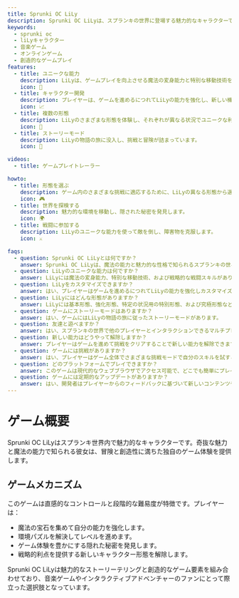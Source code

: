 ```yaml
---
title: Sprunki OC LiLy
description: Sprunki OC LiLyは、スプランキの世界に登場する魅力的なキャラクターで、彼女の奇抜な魅力とユニークな能力で知られています。プレイヤーは彼女の魔法の世界を探検し、戦略的なゲームプレイに参加し、さまざまな変身を解除できます。
keywords:
  - sprunki oc
  - liLyキャラクター
  - 音楽ゲーム
  - オンラインゲーム
  - 創造的なゲームプレイ
features:
  - title: ユニークな能力
    description: LiLyは、ゲームプレイを向上させる魔法の変身能力と特別な移動技術を持っています。
    icon: 🌟
  - title: キャラクター開発
    description: プレイヤーは、ゲームを進めるにつれてLiLyの能力を強化し、新しい機能を解除できます。
    icon: 📈
  - title: 複数の形態
    description: LiLyのさまざまな形態を体験し、それぞれが異なる状況でユニークな利点を提供します。
    icon: 🔄
  - title: ストーリーモード
    description: LiLyの物語の旅に没入し、挑戦と冒険が詰まっています。
    icon: 📖

videos:
  - title: ゲームプレイトレーラー

howto:
  - title: 形態を選ぶ
    description: ゲーム内のさまざまな挑戦に適応するために、LiLyの異なる形態から選択します。
    icon: 🎮
  - title: 世界を探検する
    description: 魅力的な環境を移動し、隠された秘密を発見します。
    icon: 🌍
  - title: 戦闘に参加する
    description: LiLyのユニークな能力を使って敵を倒し、障害物を克服します。
    icon: ⚔️

faqs:
  - question: Sprunki OC LiLyとは何ですか？
    answer: Sprunki OC LiLyは、魔法の能力と魅力的な性格で知られるスプランキの世界のキャラクターです。
  - question: LiLyのユニークな能力は何ですか？
    answer: LiLyには魔法の変身能力、特別な移動技術、および戦略的な戦闘スキルがあります。
  - question: LiLyをカスタマイズできますか？
    answer: はい、プレイヤーはゲームを進めるにつれてLiLyの能力を強化しカスタマイズできます。
  - question: LiLyにはどんな形態がありますか？
    answer: LiLyには基本形態、強化形態、特定の状況用の特別形態、および究極形態など複数の形態があります。
  - question: ゲームにストーリーモードはありますか？
    answer: はい、ゲームにはLiLyの物語の旅に従ったストーリーモードがあります。
  - question: 友達と遊べますか？
    answer: はい、スプランキの世界で他のプレイヤーとインタラクションできるマルチプレイヤー機能があります。
  - question: 新しい能力はどうやって解除しますか？
    answer: プレイヤーはゲームを進めて挑戦をクリアすることで新しい能力を解除できます。
  - question: ゲームには挑戦がありますか？
    answer: はい、プレイヤーはゲーム全体でさまざまな挑戦モードで自分のスキルを試すことができます。
  - question: どのプラットフォームでプレイできますか？
    answer: このゲームは現代的なウェブブラウザでアクセス可能で、どこでも簡単にプレイできます。
  - question: ゲームには定期的なアップデートがありますか？
    answer: はい、開発者はプレイヤーからのフィードバックに基づいて新しいコンテンツや機能が含まれる定期的なアップデートをリリースする予定です。
---
```


# ゲーム概要

Sprunki OC LiLyはスプランキ世界内で魅力的なキャラクターです。奇抜な魅力と魔法の能力で知られる彼女は、冒険と創造性に満ちた独自のゲーム体験を提供します。

## ゲームメカニズム

このゲームは直感的なコントロールと段階的な難易度が特徴です。プレイヤーは：

- 魔法の宝石を集めて自分の能力を強化します。
- 環境パズルを解決してレベルを進めます。
- ゲーム体験を豊かにする隠れた秘密を発見します。
- 戦略的利点を提供する新しいキャラクター形態を解除します。

Sprunki OC LiLyは魅力的なストーリーテリングと創造的なゲーム要素を組み合わせており、音楽ゲームやインタラクティブアドベンチャーのファンにとって際立った選択肢となっています。
